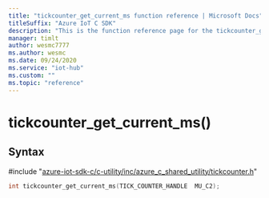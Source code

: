 ```yaml
---                             
title: "tickcounter_get_current_ms function reference | Microsoft Docs" 
titleSuffix: "Azure IoT C SDK"            
description: "This is the function reference page for the tickcounter_get_current_ms() function in the Azure IoT C SDK. This SDK is used with Azure IoT Hub and Azure IoT Hub Device Provisioning Service"            
manager: timlt                 
author: wesmc7777              
ms.author: wesmc               
ms.date: 09/24/2020                    
ms.service: "iot-hub"             
ms.custom: ""                
ms.topic: "reference"        
---                            
```


# tickcounter_get_current_ms()

## Syntax

\#include "[azure-iot-sdk-c/c-utility/inc/azure_c_shared_utility/tickcounter.h](../tickcounter-h.md)"  
```C
int tickcounter_get_current_ms(TICK_COUNTER_HANDLE  MU_C2);
```

